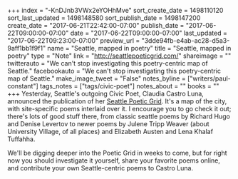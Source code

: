 +++
index = "-KnDJnb3VWx2eYOHhMve"
sort_create_date = 1498110120
sort_last_updated = 1498148580
sort_publish_date = 1498147200
create_date = "2017-06-21T22:42:00-07:00"
publish_date = "2017-06-22T09:00:00-07:00"
date = "2017-06-22T09:00:00-07:00"
last_updated = "2017-06-22T09:23:00-07:00"
preview_url = "3dde94fb-e4ab-ac28-d5a3-9aff1bb1f9f1"
name = "Seattle, mapped in poetry"
title = "Seattle, mapped in poetry"
type = "Note"
link = "http://seattlepoeticgrid.com/"
shareimage = ""
twitterauto = "We can't stop investigating this poetry-centric map of Seattle."
facebookauto = "We can't stop investigating this poetry-centric map of Seattle."
make_image_tweet = "False"
notes_byline = ["writers/paul-constant"]
tags_notes = ["tags/civic-poet"]
notes_about = ""
books = ""
+++
Yesterday, Seattle's outgoing Civic Poet, Claudia Castro Luna, announced the publication of her [Seattle Poetic Grid](http://seattlepoeticgrid.com/). It's a map of the city, with site-specific poems interlaid over it. I encourage you to go check it out; there's lots of good stuff there, from classic seattle poems by Richard Hugo and Denise Levertov to newer poems by Julene Tripp Weaver (about University Village, of all places) and Elizabeth Austen and Lena Khalaf Tuffahha.

We'll be digging deeper into the Poetic Grid in weeks to come, but for right now you should investigate it yourself, share your favorite poems online, and contribute your own Seattle-centric poems to Castro Luna.